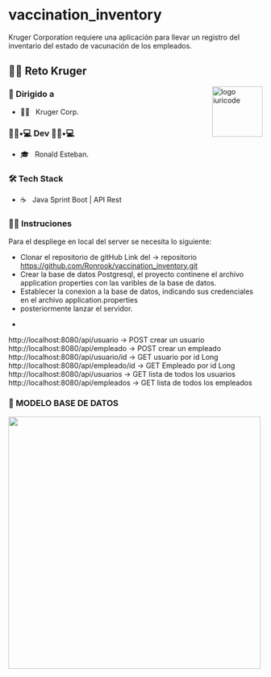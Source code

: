 # vaccination_inventory
Kruger Corporation requiere una aplicación para llevar un registro del inventario del estado de vacunación de los empleados.

 <h2>🧗‍♂️ Reto Kruger</h2>


<img src="https://github.com/iuricode/iuricode/blob/main/ilus-code.svg" min-width="100px" max-width="100px" width="100px" align="right" alt="logo iuricode">



<h3> 🚀 Dirigido a </h3>

- 👨‍💻 &nbsp; Kruger Corp.



<h3> 👨🏻•💻 Dev 👨🏻•💻 </h3>

- 🎓 &nbsp; Ronald Esteban.



<h3>🛠 Tech Stack</h3>

- ☕ &nbsp; Java Sprint Boot | API Rest 

<h3>👨‍💻 Instruciones</h3>

Para el despliege en local  del server se necesita lo siguiente:

- Clonar el repositorio de gitHub Link del -> repositorio https://github.com/Ronrook/vaccination_inventory.git
- Crear la base de datos  Postgresql, el proyecto continene el archivo application properties con las varibles de la base de datos.
- Establecer la conexion a la base de datos, indicando sus credenciales en el archivo application.properties 
- posteriormente lanzar el servidor.
* 
http://localhost:8080/api/usuario  -> POST crear un usuario
http://localhost:8080/api/empleado -> POST crear un empleado 
http://localhost:8080/api/usuario/id -> GET usuario por id Long
http://localhost:8080/api/empleado/id -> GET Empleado por id Long
http://localhost:8080/api/usuarios -> GET lista de todos los usuarios
http://localhost:8080/api/empleados -> GET lista de todos los empleados


<h3>🌋 MODELO BASE DE DATOS</h3>

<img src="https://drive.google.com/drive/my-drive"  width="500px">
